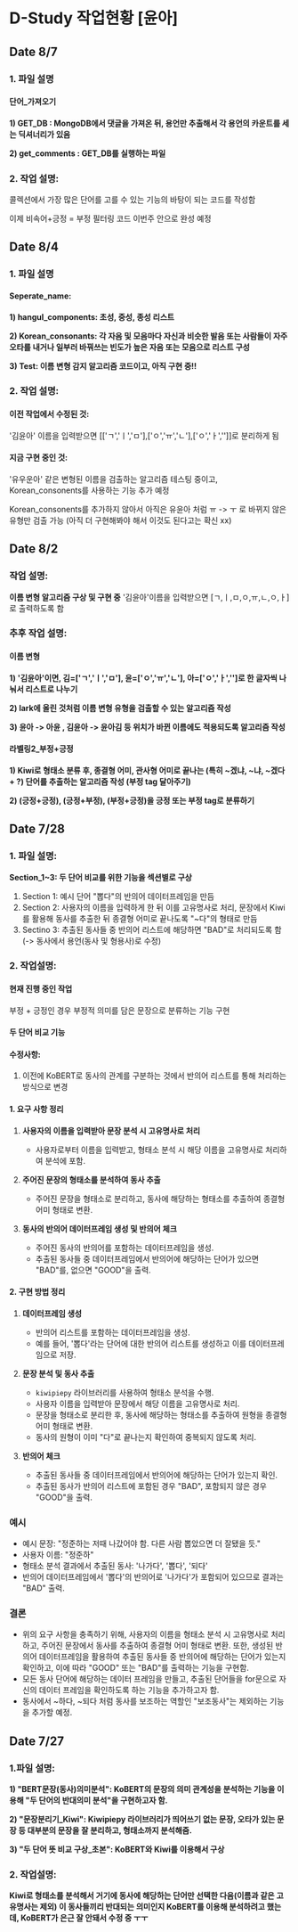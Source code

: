 # D-Study 작업현황 [윤아]

## Date 8/7
### 1. 파일 설명
#### 단어_가져오기
__1) GET_DB : MongoDB에서 댓글을 가져온 뒤, 용언만 추출해서 각 용언의 카운트를 세는 딕셔너리가 있음__

__2) get_comments : GET_DB를 실행하는 파일__

### 2. 작업 설명:
콜렉션에서 가장 많은 단어를 고를 수 있는 기능의 바탕이 되는 코드를 작성함

이제 비속어+긍정 = 부정 필터링 코드 이번주 안으로 완성 예정

## Date 8/4
### 1. 파일 설명
#### Seperate_name:
__1) hangul_components: 초성, 중성, 종성 리스트__

__2) Korean_consonants: 각 자음 및 모음마다 자신과 비슷한 발음 또는 사람들이 자주 오타를 내거나 일부러 바꿔쓰는 빈도가 높은 자음 또는 모음으로 리스트 구성__

__3) Test: 이름 변형 감지 알고리즘 코드이고, 아직 구현 중!!__

### 2. 작업 설명:
#### 이전 작업에서 수정된 것:
'김윤아' 이름을 입력받으면 [['ㄱ','ㅣ','ㅁ'],['ㅇ','ㅠ','ㄴ'],['ㅇ','ㅏ','']]로 분리하게 됨

#### 지금 구현 중인 것:
'유우운아' 같은 변형된 이름을 검출하는 알고리즘 테스팅 중이고, Korean_consonents를 사용하는 기능 추가 예정

Korean_consonents를 추가하지 않아서 아직은 유윤아 처럼 ㅠ -> ㅜ 로 바뀌지 않은 유형만 검출 가능 (아직 더 구현해봐야 해서 이것도 된다고는 확신 xx)

## Date 8/2
### 작업 설명:
__이름 변형 알고리즘 구상 및 구현 중__
'김윤아'이름을 입력받으면 [ㄱ,ㅣ,ㅁ,ㅇ,ㅠ,ㄴ,ㅇ,ㅏ]로 출력하도록 함

### 추후 작업 설명:
#### 이름 변형
__1) '김윤아'이면, 김=['ㄱ','ㅣ','ㅁ'], 윤=['ㅇ','ㅠ','ㄴ'], 아=['ㅇ','ㅏ','']로 한 글자씩 나눠서 리스트로 나누기__

__2) lark에 올린 것처럼 이름 변형 유형을 검출할 수 있는 알고리즘 작성__

__3) 윤아 -> 아윤 , 김윤아 -> 윤아김 등 위치가 바뀐 이름에도 적용되도록 알고리즘 작성__

#### 라벨링2_부정+긍정
__1) Kiwi로 형태소 분류 후, 종결형 어미, 관사형 어미로 끝나는 (특히 ~겠냐, ~냐, ~겠다 + ?) 단어를 추출하는 알고리즘 작성 (부정 tag 달아주기)__

__2) (긍정+긍정), (긍정+부정), (부정+긍정)을 긍정 또는 부정 tag로 분류하기__

## Date 7/28
### 1. 파일 설명:

__Section_1~3: 두 단어 비교를 위한 기능을 섹션별로 구상__
1. Section 1: 예시 단어 "뽑다"의 반의어 데이터프레임을 만듬
2. Section 2: 사용자의 이름을 입력하게 한 뒤 이를 고유명사로 처리, 문장에서 Kiwi를 활용해 동사를 추출한 뒤 종결형 어미로 끝나도록 "~다"의 형태로 만듬
3. Sectino 3: 추출된 동사들 중 반의어 리스트에 해당하면 "BAD"로 처리되도록 함 (-> 동사에서 용언(동사 및 형용사)로 수정)

### 2. 작업설명:

#### 현재 진행 중인 작업
부정 + 긍정인 경우 부정적 의미를 담은 문장으로 분류하는 기능 구현

#### 두 단어 비교 기능
#### 수정사항:
1. 이전에 KoBERT로 동사의 관계를 구분하는 것에서 반의어 리스트를 통해 처리하는 방식으로 변경
#### 1. 요구 사항 정리

1. **사용자의 이름을 입력받아 문장 분석 시 고유명사로 처리**
   - 사용자로부터 이름을 입력받고, 형태소 분석 시 해당 이름을 고유명사로 처리하여 분석에 포함.
  
2. **주어진 문장의 형태소를 분석하여 동사 추출**
   - 주어진 문장을 형태소로 분리하고, 동사에 해당하는 형태소를 추출하여 종결형 어미 형태로 변환.
   
3. **동사의 반의어 데이터프레임 생성 및 반의어 체크**
   - 주어진 동사의 반의어를 포함하는 데이터프레임을 생성.
   - 추출된 동사들 중 데이터프레임에서 반의어에 해당하는 단어가 있으면 "BAD"를, 없으면 "GOOD"을 출력.

#### 2. 구현 방법 정리

1. **데이터프레임 생성**
   - 반의어 리스트를 포함하는 데이터프레임을 생성.
   - 예를 들어, '뽑다'라는 단어에 대한 반의어 리스트를 생성하고 이를 데이터프레임으로 저장.

2. **문장 분석 및 동사 추출**
   - `kiwipiepy` 라이브러리를 사용하여 형태소 분석을 수행.
   - 사용자 이름을 입력받아 문장에서 해당 이름을 고유명사로 처리.
   - 문장을 형태소로 분리한 후, 동사에 해당하는 형태소를 추출하여 원형을 종결형 어미 형태로 변환.
   - 동사의 원형이 이미 "다"로 끝나는지 확인하여 중복되지 않도록 처리.

3. **반의어 체크**
   - 추출된 동사들 중 데이터프레임에서 반의어에 해당하는 단어가 있는지 확인.
   - 추출된 동사가 반의어 리스트에 포함된 경우 "BAD", 포함되지 않은 경우 "GOOD"을 출력.

### 예시
- 예시 문장: "정준하는 저때 나갔어야 함. 다른 사람 뽑았으면 더 잘됐을 듯."
- 사용자 이름: "정준하"
- 형태소 분석 결과에서 추출된 동사: '나가다', '뽑다', '되다'
- 반의어 데이터프레임에서 '뽑다'의 반의어로 '나가다'가 포함되어 있으므로 결과는 "BAD" 출력.

### 결론
- 위의 요구 사항을 충족하기 위해, 사용자의 이름을 형태소 분석 시 고유명사로 처리하고, 주어진 문장에서 동사를 추출하여 종결형 어미 형태로 변환. 또한, 생성된 반의어 데이터프레임을 활용하여 추출된 동사들 중 반의어에 해당하는 단어가 있는지 확인하고, 이에 따라 "GOOD" 또는 "BAD"를 출력하는 기능을 구현함. 
- 모든 동사 단어에 해당하는 데이터 프레임을 만들고, 추출된 단어들을 for문으로 자신의 데이터 프레임을 확인하도록 하는 기능을 추가하고자 함.
- 동사에서 ~하다, ~되다 처럼 동사를 보조하는 역할인 "보조동사"는 제외하는 기능을 추가할 예정.

## Date 7/27
### 1.파일 설명:

__1) "BERT문장(동사)의미분석": KoBERT의 문장의 의미 관계성을 분석하는 기능을 이용해 "두 단어의 반대의미 분석"을 구현하고자 함.__

__2) "문장분리기_Kiwi": Kiwipiepy 라이브러리가 띄어쓰기 없는 문장, 오타가 있는 문장 등 대부분의 문장을 잘 분리하고, 형태소까지 분석해줌.__

__3) "두 단어 뜻 비교 구상_초본": KoBERT와 Kiwi를 이용해서 구상__

### 2. 작업설명:

__Kiwi로 형태소를 분석해서 거기에 동사에 해당하는 단어만 선택한 다음(이름과 같은 고유명사는 제외) 이 동사들끼리 반대되는 의미인지 KoBERT를 이용해 분석하려고 했는데, KoBERT가 은근 잘 안돼서 수정 중 ㅜㅜ__
